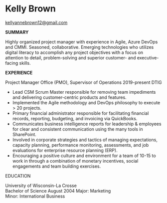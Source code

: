 # Kelly Brown
kellyannebrown12@gmail.com


**SUMMARY**

Highly organized project manager with experience in Agile, Azure DevOps and CMMI. Seasoned, collaborative.
Emerging technologies
 who utilizes digital literacy to accomplish any project objectives with a focus on attention to detail, problem-solving and superior customer- and executive-facing skills.

**EXPERIENCE**

Project Manager Office (PMO), Supervisor of Operations                                                                         2019-present
DTIG
-	Lead CSM Scrum Master responsible for removing team impediments and delivering customer-centric products and features.
-	Implemented the Agile methodology and DevOps philosophy to execute > 20 projects.
-	Primary financial administrator responsible for facilitating financial records, reporting, budgeting, and invoicing via QuickBooks. 
-	Communicates business intelligence reports for leadership & employees for clear and consistent communication using the many tools in SharePoint.
-	Involved in corporate strategies and tactics of managing expectations, capacity planning, performance monitoring, assessments, and job evaluations for enterprise resource planning (ERP). 
-	Encouraging a positive culture and environment for a team of 10-15 to work in through a combination of monetary incentives, social engagements and team building exercises.

EDUCATION

University of Wisconsin-La Crosse							
Bachelor of Science                                                                                                                                                             August 2004
Major: Marketing        
Minor: International Business
